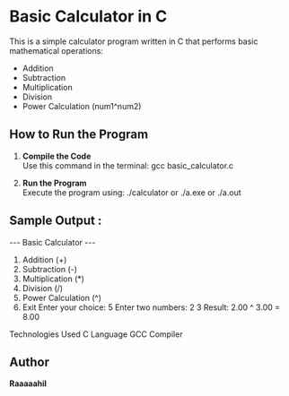 # Basic Calculator in C  

This is a simple calculator program written in C that performs basic mathematical operations:  
- Addition  
- Subtraction  
- Multiplication  
- Division  
- Power Calculation (num1^num2)  

## How to Run the Program  

1. **Compile the Code**  
   Use this command in the terminal: gcc basic_calculator.c 

2. **Run the Program**  
   Execute the program using: ./calculator or ./a.exe or ./a.out

## Sample Output :
 
--- Basic Calculator ---
1. Addition (+)
2. Subtraction (-)
3. Multiplication (*)
4. Division (/)
5. Power Calculation (^)
6. Exit
Enter your choice: 5
Enter two numbers: 2 3
Result: 2.00 ^ 3.00 = 8.00

Technologies Used
C Language
GCC Compiler

## Author  
**Raaaaahil** 

